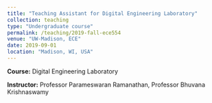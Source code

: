 ```yaml
---
title: "Teaching Assistant for Digital Engineering Laboratory"
collection: teaching
type: "Undergraduate course"
permalink: /teaching/2019-fall-ece554
venue: "UW-Madison, ECE"
date: 2019-09-01
location: "Madison, WI, USA"
---
```


__Course:__ Digital Engineering Laboratory

__Instructor:__ Professor Parameswaran Ramanathan, Professor Bhuvana Krishnaswamy
